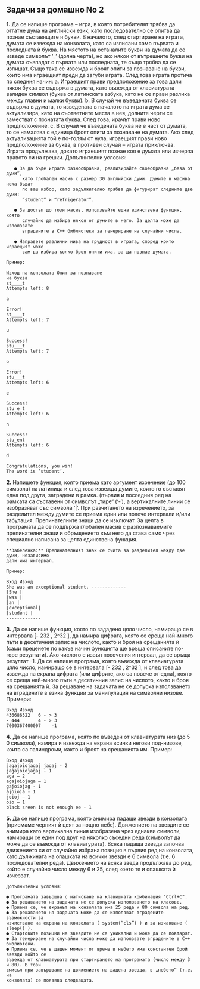 ## Задачи за домашно No 2

**1.** Да се напише програма – игра, в която потребителят трябва да отгатне дума на английски
    език, като последователно се опитва да познае съставящите я букви. В началото, след
    стартиране на играта, думата се извежда на конзолата, като са изписани само първата и
    последната ѝ буква. На мястото на останалите букви на думата да се изведе символът ‘_’
    (долна черта), но ако някои от вътрешните букви на думата съвпадат с първата или
    последната, те също трябва да се изпишат. Също така се извежда и броят опити за
    познаване на букви, които има играещият преди да загуби играта. След това играта
    протича по следния начин:
       a. Играещият прави предположение за това дали някоя буква се съдържа в думата,
          като въвежда от клавиатурата валиден символ (буква от латинската азбука, като не
          се прави разлика между главни и малки букви).
       b. В случай че въведената буква се съдържа в думата, то изведената в началото на
          играта дума се актуализира, като на съответните места в нея, долните черти се
          заместват с познатата буква. След това, ирачът прави ново предположение.
       c. В случай че въведената буква не е част от думата, то се намалява с единица броят
          опити за познаване на думата. Ако след актуализацията той е по-голям от нула,
          играещият прави ново предположение за буква, в противен случай – играта
          приключва.
    Играта продължава, докато играещият познае коя е думата или изчерпа правото си на
    грешки.
    Допълнителни условия:
    
       ● За да бъде играта разнообразна, реализирайте своеобразна „база от думи“,
          като глобален масив с размер 30 английски думи. Думите в масива нека бъдат
          по ваш избор, като задължително трябва да фигурират следните две думи:
          “student” и “refrigerator”.
          
       ● За достъп до този масив, използвайте една единствена функция, която
          случайно да избира някоя от думите в него. За целта може да използвате
          вградените в C++ библиотеки за генериране на случайни числа.
          
       ● Направете различни нива на трудност в играта, според които играещият може
          сам да избира колко броя опити има, за да познае думата.

```
Пример:
```
```
Изход на конзолата Опит за познаване
на буква
st____t
Attempts left: 8
```
```
a
```
```
Error!
st____t
Attempts left: 7
```
```
u
```
```
Success!
stu___t
Attempts left: 7
```
```
o
```
```
Error!
stu___t
Attempts left: 6
```
```
e
```
```
Success!
stu_e_t
Attempts left: 6
```
```
n
```
```
Success!
stu_ent
Attempts left: 6
```
```
d
```
```
Congratulations, you win!
The word is ‘student’.
```

**2.** Напишете функция, която приема като аргумент изречение (до 100 символа) на латиница
    и след това извежда думите, които го съставят една под друга, заградени в рамка. (първия
    и последния ред на рамката са съставени от символът „тире“ (‘-‘), а вертикалните линии се
    изобразяват със символа ’|’. При разчитането на изречението, за разделител между
    думите се приема един или повече интервали и/или табулация. Препинателните знаци да
    се изключат. За целта в програмата да се поддържа глобалeн масив с разпознаваемите
    препинателни знаци и обръщението към него да става само чрез специално написана за
    целта единствена функция.
    
    **Забележка:** Препинателният знак се счита за разделител между две думи, независимо
    дали има интервал.

```
Пример:
```
```
Вход Изход
She was an exceptional student. -------------
|She |
|was |
|an |
|exceptional|
|student |
-------------
```

**3.** Да се напише функция, която по зададено цяло число, намиращо се в интервала [- 232 , 2^32 ],
    да намира цифрата, която се среща най-много пъти в десетичния запис на числото, както и
    броя на срещанията ѝ (сами преценете по какъв начин функцията ще връща описаните по-
    горе резултати). Ако числото е извън посочения интервал, да се връща резултат -1. Да се
    напише програма, която въвежда от клавиатурата цяло число, намиращо се в интервала [-
    232 , 2^32 ], и след това да извежда на екрана цифрата (или цифрите, ако са повече от една),
    която се среща най-много пъти в десетичния запис на числото, както и броя на срещанията
    ѝ. За решаване на задачата не се допуска използването на вградените в езика функции за
    манипулация на символни низове.
       Примери:

```
Вход Изход
436686522   6 - > 3
- 444       4 - > 3
7000367400007    -1
```

**4.** Да се напише програма, която по въведен от клавиатурата низ (до 5 0 символа), намира и
извежда на екрана всички негови под-низове, които са палиндроми, както и броят на
срещанията им.
Пример:

```
Вход Изход
jagajoiojagaj jagaj - 2
jagajoiojagaj - 1
aga – 2
agajoiojaga – 1
gajoiojag - 1
ajoioja - 1
joioj – 1
oio – 1
black sreen is not enough ee - 1
```
**5.** Да се напише програма, която анимира падащи звезди в конзолата (приемаме черният ѝ
    цвят за нощно небе). Движението на звездите се анимира като вертикална линия
    изобразена чрез еднакви символи, намиращи се един под друг на няколко съседни реда
    (символът да може да се въвежда от клавиатурата). Всяка падаща звезда започва
    движението си от случайно избрана позиция в първия ред на конзолата, като дължината
    на опашката на всички звезди е 6 символа (т.е. 6 последователни реда). Движението на
    всяка зведа продължава до ред, който е случайно число между 6 и 25, след което тя и
    опашката ѝ изчезват.

```
Допълнителни условия:
```

```
● Програмата завършва с натискане на клавишната комбинация "Ctrl+C".
● За решаването на задачата не се допуска използването на класове.
● Приема се, че екранът на конзолата има 25 реда и 80 символа на ред.
● За решаването на задачата може да се използват вградените възможности за
изчистване на екрана на конзолата ( system(“cls”) ) и за изчакване ( sleep() ).
● Стартовите позиции на звездите не са уникални и може да се повтарят.
● За генериране на случайни числа може да използвате вградените в C++ библиотеки.
● Приема се, че в даден момент от време в небето има константен брой звезди който се
въвежда от клавиатурата при стартирането на програмата (число между 3 и 80). В този
смисъл при завършване на движението на дадена звезда, в „небето“ (т.е. на
конзолата) се появява следващата.
```
